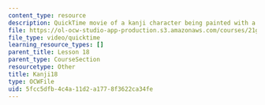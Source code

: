 ```yaml
---
content_type: resource
description: QuickTime movie of a kanji character being painted with a brush.
file: https://ol-ocw-studio-app-production.s3.amazonaws.com/courses/21g-504-japanese-iv-spring-2009/5fcc5dfb4c4a11d2a1778f3622ca34fe_Kanji18.mov
file_type: video/quicktime
learning_resource_types: []
parent_title: Lesson 18
parent_type: CourseSection
resourcetype: Other
title: Kanji18
type: OCWFile
uid: 5fcc5dfb-4c4a-11d2-a177-8f3622ca34fe
---
```


